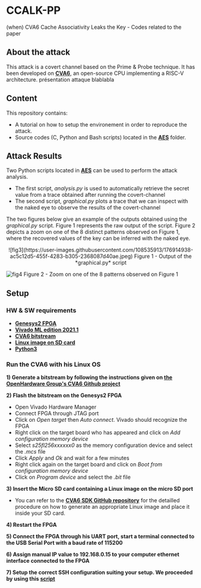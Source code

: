 # CCALK-PP
(when) CVA6 Cache Associativity Leaks the Key - Codes related to the paper

## About the attack
This attack is a covert channel based on the Prime & Probe technique. It has been developed on [**CVA6**](https://github.com/openhwgroup/cva6), an open-source CPU implementing a RISC-V architecture.
présentation attaque
blablabla
  
## Content
This repository contains:
- A tutorial on how to setup the environement in order to reproduce the attack.
- Source codes (C, Python and Bash scripts) located in the [**AES**](https://github.com/CCALK-work/CCALK/tree/main/AES) folder.


## Attack Results
Two Python scripts located in [**AES**](https://github.com/CCALK-work/CCALK/tree/main/AES) can be used to perform the attack analysis.
- The first script, *analysis.py* is used to automatically retrieve the secret value from a trace obtained after running the covert-channel
- The second script, *graphical.py* plots a trace that we can inspect with the naked eye to observe the results of the covert-channel

The two figures below give an example of the outputs obtained using the *graphical.py* script. Figure 1 represents the raw output of the script. Figure 2 depicts a zoom on one of the 8 distinct patterns observed on Figure 1, where the recovered values of the key can be inferred with the naked eye.

<p align="center">
![fig3](https://user-images.githubusercontent.com/108535913/176914938-ac5c12d5-455f-4283-b305-2368087d40ae.jpeg)
Figure 1 - Output of the *graphical.py* script

![fig4](https://user-images.githubusercontent.com/108535913/176915852-5ff89025-6cfe-4e2c-8226-33f04ffa98a9.jpeg)
Figure 2 - Zoom on one of the 8 patterns observed on Figure 1
</p>  

## Setup

### HW & SW requirements
- [**Genesys2 FPGA**](https://digilent.com/reference/programmable-logic/genesys-2/reference-manual)
- [**Vivado ML edition 2021.1**](https://www.xilinx.com/support/download/index.html/content/xilinx/en/downloadNav/vivado-design-tools/2021-1.html)
- [**CVA6 bitstream**](https://github.com/openhwgroup/cva6#generating-a-bitstream)
- [**Linux image on SD card**](https://github.com/openhwgroup/cva6-sdk#linux)
- [**Python3**](https://www.python.org/downloads/release/python-3105/)


### Run the CVA6 with his Linux OS
**1) Generate a bitstream by following the instructions given on [**the OpenHardware Group's CVA6 Github project**](https://github.com/openhwgroup/cva6#generating-a-bitstream)**

**2) Flash the bitstream on the Genesys2 FPGA**
- Open Vivado Hardware Manager
- Connect FPGA through JTAG port
- Click on *Open target* then *Auto connect*. Vivado should recognize the FPGA
- Right click on the target board who has appeared and click on *Add configuration memory device*
- Select *s25fl256xxxxxx0* as the memory configuration device and select the *.mcs* file
- Click *Apply* and *Ok* and wait for a few minutes
- Right click again on the target board and click on *Boot from configuration memory device*
- Click on *Program device* and select the *.bit* file

**3) Insert the Micro SD card containing a Linux image on the micro SD port**
- You can refer to the [**CVA6 SDK GitHub repository**](https://github.com/openhwgroup/cva6-sdk#linux) for the detailled procedure on how to generate an appropriate Linux image and place it inside your SD card.

**4) Restart the FPGA**

**5) Connect the FPGA through his UART port, start a terminal connected to the USB Serial Port with a baud rate of 115200**

**6) Assign manual IP value to 192.168.0.15 to your computer ethernet interface connected to the FPGA**

**7) Setup the correct SSH configuration suiting your setup. We proceeded by using this [**script**](https://github.com/CCALK-work/CCALK/blob/main/FPGA_set_ssh)**
